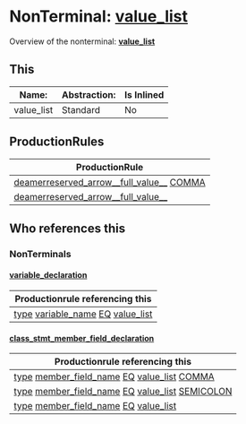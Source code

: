 # NonTerminal: **[value_list](./value_list.md)**

Overview of the nonterminal: **[value_list](./value_list.md)**



## This

| Name:                | Abstraction:    | Is Inlined |
| -------------------- | --------------- | ---------- |
| value_list | Standard | No |



## ProductionRules

| ProductionRule |
| ---- |
| [deamerreserved_arrow__full_value__](./deamerreserved_arrow__full_value__.md) [COMMA](./../Lexicon/COMMA.md)  |
| [deamerreserved_arrow__full_value__](./deamerreserved_arrow__full_value__.md)  |




## Who references this

### NonTerminals


#### [variable_declaration](./../Grammar/variable_declaration.md)

| Productionrule referencing this                      |
| ---------------------------------------------------- |
| [type](./type.md) [variable_name](./variable_name.md) [EQ](./../Lexicon/EQ.md) [value_list](./value_list.md)  |


#### [class_stmt_member_field_declaration](./../Grammar/class_stmt_member_field_declaration.md)

| Productionrule referencing this                      |
| ---------------------------------------------------- |
| [type](./type.md) [member_field_name](./member_field_name.md) [EQ](./../Lexicon/EQ.md) [value_list](./value_list.md) [COMMA](./../Lexicon/COMMA.md)  |
| [type](./type.md) [member_field_name](./member_field_name.md) [EQ](./../Lexicon/EQ.md) [value_list](./value_list.md) [SEMICOLON](./../Lexicon/SEMICOLON.md)  |
| [type](./type.md) [member_field_name](./member_field_name.md) [EQ](./../Lexicon/EQ.md) [value_list](./value_list.md)  |



